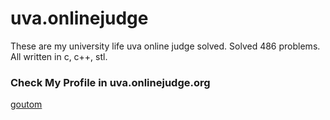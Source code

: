 # uva.onlinejudge

These are my university life uva online judge solved. Solved 486 problems.
All written in c, c++, stl.

### Check My Profile in uva.onlinejudge.org
[goutom](https://uva.onlinejudge.org/index.php?option=com_onlinejudge&Itemid=8&page=show_authorstats&userid=3764)